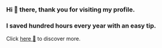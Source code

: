 ### Hi 👋 there, thank you for visiting my profile.
### I saved hundred hours every year with an easy tip.

 Click [here 🤗](https://forms.gle/VdgGrC4ds2UKDLMy8) to discover more.
